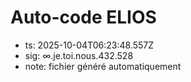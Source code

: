 # Auto-code ELIOS
- ts: 2025-10-04T06:23:48.557Z
- sig: ∞.je.toi.nous.432.528
- note: fichier généré automatiquement